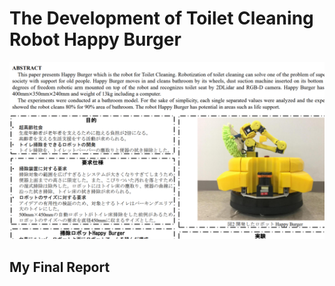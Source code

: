 # The Development of Toilet Cleaning Robot Happy Burger

![poster pic](https://github.com/HARUYA-YUDA/report/blob/master/PosterPic.png)

## My Final Report
